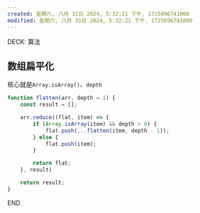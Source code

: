 ```yaml
---
created: 星期六, 八月 31日 2024, 5:32:21 下午, 1725096741000
modified: 星期六, 八月 31日 2024, 5:32:21 下午, 1725096741000
---
```


DECK: 算法
## 数组扁平化
核心就是`Array.isArray()`、`depth`

```js
function flatten(arr, depth = 1) {
    const result = [];

    arr.reduce((flat, item) => {
        if (Array.isArray(item) && depth > 0) {
            flat.push(...flatten(item, depth - 1));
        } else {
            flat.push(item);
        }

        return flat;
    }, result)

    return result;
}
```


END
<!--ID: 1726889536567-->
